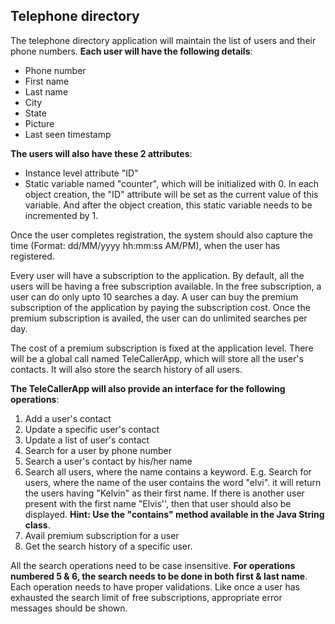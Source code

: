 ## Telephone directory

The telephone directory application will maintain the list of users and their phone numbers. **Each user will have the following details**:

- Phone number
- First name
- Last name
- City
- State
- Picture
- Last seen timestamp

**The users will also have these 2 attributes**:

- Instance level attribute "ID"
- Static variable named "counter", which will be initialized with 0. In each object creation, the "ID" attribute will be set as the current value of this variable. And after the object creation, this static variable needs to be incremented by 1.

Once the user completes registration, the system should also capture the time (Format: dd/MM/yyyy hh:mm:ss AM/PM), when the user has registered.

Every user will have a subscription to the application. By default, all the users will be having a free subscription available. In the free subscription, a user can do only upto 10 searches a day. A user can buy the premium subscription of the application by paying the subscription cost. Once the premium subscription is availed, the user can do unlimited searches per day.

The cost of a premium subscription is fixed at the application level. There will be a global call named TeleCallerApp, which will store all the user's contacts. It will also store the search history of all users.

**The TeleCallerApp will also provide an interface for the following operations**:

1. Add a user's contact
2. Update a specific user's contact
3. Update a list of user's contact
4. Search for a user by phone number
5. Search a user's contact by his/her name
6. Search all users, where the name contains a keyword. E.g. Search for users, where the name of the user contains the word "elvi". it will return the users having "Kelvin" as their first name. If there is another user present with the first name "Elvis'', then that user should also be displayed. **Hint: Use the "contains" method available in the Java String class**.
7. Avail premium subscription for a user
8. Get the search history of a specific user.

All the search operations need to be case insensitive. **For operations numbered 5 & 6, the search needs to be done in both first & last name**. Each operation needs to have proper validations. Like once a user has exhausted the search limit of free subscriptions, appropriate error messages should be shown.
